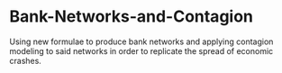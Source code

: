 # Bank-Networks-and-Contagion
Using new formulae to produce bank networks and applying contagion modeling to said networks in order to replicate the spread of economic crashes.
